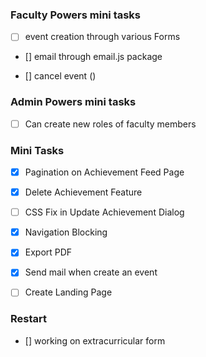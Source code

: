 ### Faculty Powers mini tasks

-   [ ] event creation through various Forms

-   [] email through email.js package

-   [] cancel event ()

### Admin Powers mini tasks

-   [ ] Can create new roles of faculty members

### Mini Tasks

-   [x] Pagination on Achievement Feed Page

-   [x] Delete Achievement Feature

-   [ ] CSS Fix in Update Achievement Dialog

-   [x] Navigation Blocking

-   [x] Export PDF

-   [x] Send mail when create an event

-   [ ] Create Landing Page

### Restart

-   [] working on extracurricular form
